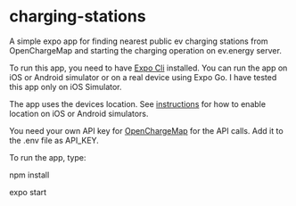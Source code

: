 # charging-stations
A simple expo app for finding nearest public ev charging stations from OpenChargeMap and starting the charging operation on ev.energy server.

To run this app, you need to have [Expo Cli](https://docs.expo.dev/get-started/installation/) installed.
You can run the app on iOS or Android simulator or on a real device using Expo Go. I have tested this app only on iOS Simulator.

The app uses the devices location. See [instructions](https://docs.expo.dev/versions/latest/sdk/location/#enabling-emulator-location) for how to enable location on iOS or Android simulators.

You need your own API key for [OpenChargeMap](https://openchargemap.org/) for the API calls. Add it to the .env file as API_KEY. 

To run the app, type:

npm install

expo start


